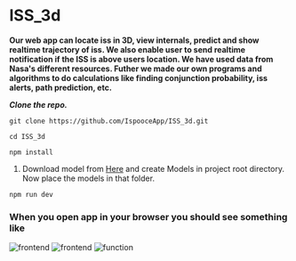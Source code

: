 # ISS_3d

<b>Our web app can locate iss in 3D, view internals, predict and show realtime trajectory of iss. We also enable user to send realtime notification if the ISS is above users location. We have used data from Nasa's different resources. Futher we made our own programs and algorithms to do calculations like finding conjunction probability, iss alerts, path prediction, etc. </b>

***Clone the repo.***
 ```
git clone https://github.com/IspooceApp/ISS_3d.git
```
```
cd ISS_3d
```
```
npm install
``` 

 <ol>
 <li>Download model from <a href="https://drive.google.com/drive/folders/169ZXvr8X_oZi-jxUoCQpWhKB6F__CzDr?usp=sharing">Here</a> and create Models in project root directory. Now place the models in that folder. </br>
 </ol>

```
npm run dev
```


<h3>When you open app in your browser you should see something like</h3>

![frontend](https://drive.google.com/file/d/1zxqSDp00FSRaAp2wE-dBxJb9wvEzBZUH/view?usp=sharing)
![frontend](https://drive.google.com/file/d/1tR1e2Lm82ZpWPBfDe3QF_HWJA_N3UxJc/view?usp=sharing)
![function](https://drive.google.com/file/d/1UZH6pKT3CEbio9cBFtN4Do4qmWpJQgie/view?usp=sharing)

